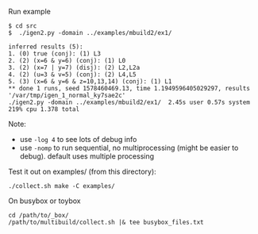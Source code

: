 Run example 
```
$ cd src
$  ./igen2.py -domain ../examples/mbuild2/ex1/

inferred results (5):
1. (0) true (conj): (1) L3
2. (2) (x=6 & y=6) (conj): (1) L0
3. (2) (x=7 | y=7) (disj): (2) L2,L2a
4. (2) (u=3 & v=5) (conj): (2) L4,L5
5. (3) (x=6 & y=6 & z=10,13,14) (conj): (1) L1
** done 1 runs, seed 1578460469.13, time 1.1949596405029297, results '/var/tmp/igen_1_normal_ky7sae2c'
./igen2.py -domain ../examples/mbuild2/ex1/  2.45s user 0.57s system 219% cpu 1.378 total

```
Note: 
- use `-log 4` to see lots of debug info
- use `-nomp` to run sequential, no multiprocessing (might be easier to debug). default uses multiple processing
   






Test it out on examples/ (from this directory):

    ./collect.sh make -C examples/
    
On busybox or toybox

    cd /path/to/_box/
    /path/to/multibuild/collect.sh |& tee busybox_files.txt
